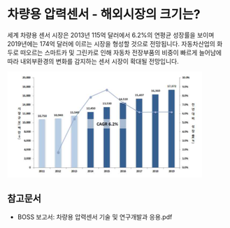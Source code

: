 # 차량용 압력센서 - 해외시장의 크기는?
세계 차량용 센서 시장은 2013년 115억 달러에서 6.2%의 연평균 성장률을 보이며 2019년에는 174억 달러에 이르는 시장을 형성할 것으로 전망됩니다. 자동차산업의 화두로 떠오르는 스마트카 및 그린카로 인해 자동차 전장부품의 비중이 빠르게 늘어남에 따라 내외부환경의 변화를 감지하는 센서 시장이 확대될 전망입니다.


![ ](./images/차량용_압력센서_Q12_1_1.PNG)


## 참고문서
- BOSS 보고서: 차량용 압력센서 기술 및 연구개발과 응용.pdf

